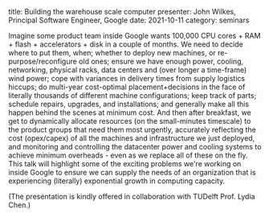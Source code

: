 title: Building the warehouse scale computer
presenter: John Wilkes, Principal Software Engineer, Google
date: 2021-10-11
category: seminars

Imagine some product team inside Google wants 100,000 CPU cores + RAM + flash + accelerators + disk in a couple of months. We need to decide where to put them, when; whether to deploy new machines, or re-purpose/reconfigure old ones; ensure we have enough power, cooling, networking, physical racks, data centers and (over longer a time-frame) wind power; cope with variances in delivery times from supply logistics hiccups; do multi-year cost-optimal placement+decisions in the face of literally thousands of different machine configurations; keep track of parts; schedule repairs, upgrades, and installations; and generally make all this happen behind the scenes at minimum cost.
And then after breakfast, we get to dynamically allocate resources (on the small-minutes timescale) to the product groups that need them most urgently, accurately reflecting the cost (opex/capex) of all the machines and infrastructure we just deployed, and monitoring and controlling the datacenter power and cooling systems to achieve minimum overheads - even as we replace all of these on the fly.
This talk will highlight some of the exciting problems we're working on inside Google to ensure we can supply the needs of an organization that is experiencing (literally) exponential growth in computing capacity.

(The presentation is kindly offered in collaboration with TUDelft Prof. Lydia Chen.)
